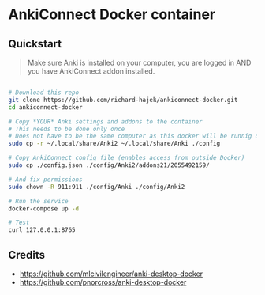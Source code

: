 # AnkiConnect Docker container

## Quickstart

> Make sure Anki is installed on your computer, you are logged in AND you have AnkiConnect addon installed.

```bash

# Download this repo
git clone https://github.com/richard-hajek/ankiconnect-docker.git
cd ankiconnect-docker

# Copy *YOUR* Anki settings and addons to the container
# This needs to be done only once
# Does not have to be the same computer as this docker will be runnig on
sudo cp -r ~/.local/share/Anki2 ~/.local/share/Anki ./config

# Copy AnkiConnect config file (enables access from outside Docker)
sudo cp ./config.json ./config/Anki2/addons21/2055492159/

# And fix permissions
sudo chown -R 911:911 ./config/Anki ./config/Anki2

# Run the service
docker-compose up -d

# Test
curl 127.0.0.1:8765
```

## Credits

- https://github.com/mlcivilengineer/anki-desktop-docker
- https://github.com/pnorcross/anki-desktop-docker
